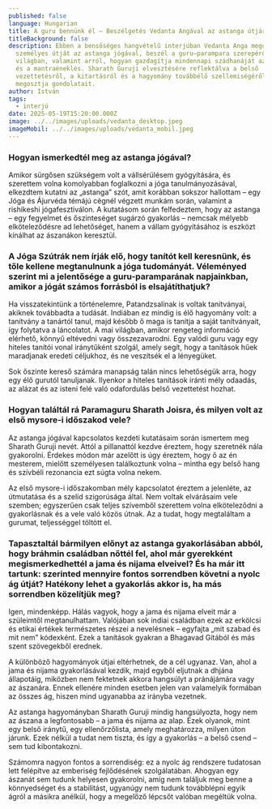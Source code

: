 ```yaml
---
published: false
language: Hungarian
title: A guru bennünk él – Beszélgetés Vedanta Angával az astanga útjáról
titleBackground: false
description: Ebben a bensőséges hangvételű interjúban Vedanta Anga megosztja
  személyes útját az astanga jógával, beszél a guru–parampara szerepéről a mai
  világban, valamint arról, hogyan gazdagítja mindennapi szádhanáját az ájurvéda
  és a mantraéneklés. Sharath Guruji elvesztésére reflektálva a belső
  vezettetésről, a kitartásról és a hagyomány továbbélő szellemiségéről is
  megosztja gondolatait.
author: István
tags:
  - interjú
date: 2025-05-19T15:20:00.000Z
image: ../../images/uploads/vedanta_desktop.jpeg
imageMobil: ../../images/uploads/vedanta_mobil.jpeg
---
```

### Hogyan ismerkedtél meg az astanga jógával?

Amikor sürgősen szükségem volt a vállsérülésem gyógyítására, és szerettem volna komolyabban foglalkozni a jóga tanulmányozásával, elkezdtem kutatni az „astanga” szót, amit korábban sokszor hallottam – egy Jóga és Ájurvéda témájú cégnél végzett munkám során, valamint a rishikeshi jógafesztiválon. A kutatásom során felfedeztem, hogy az astanga – egy fegyelmet és őszinteséget sugárzó gyakorlás – nemcsak mélyebb elköteleződésre ad lehetőséget, hanem a vállam gyógyításához is eszközt kínálhat az ászanákon keresztül.

### A Jóga Szútrák nem írják elő, hogy tanítót kell keresnünk, és tőle kellene megtanulnunk a jóga tudományát. Véleményed szerint mi a jelentősége a guru-paramparának napjainkban, amikor a jógát számos forrásból is elsajátíthatjuk?

Ha visszatekintünk a történelemre, Patandzsalinak is voltak tanítványai, akiknek továbbadta a tudását. Indiában ez mindig is élő hagyomány volt: a tanítvány a tanártól tanul, majd később ő maga is tanítja a saját tanítványait, így folytatva a láncolatot. A mai világban, amikor rengeteg információ elérhető, könnyű eltévedni vagy összezavarodni. Egy valódi guru vagy egy hiteles tanítói vonal iránytűként szolgál, amely segít, hogy a tanítások hűek maradjanak eredeti céljukhoz, és ne veszítsék el a lényegüket.

Sok őszinte kereső számára manapság talán nincs lehetőségük arra, hogy egy élő gurutól tanuljanak. Ilyenkor a hiteles tanítások iránti mély odaadás, az alázat és az isteni felé való odafordulás belső vezettetést hozhat.

### Hogyan találtál rá Paramaguru Sharath Joisra, és milyen volt az első mysore-i időszakod vele?

Az astanga jógával kapcsolatos kezdeti kutatásaim során ismertem meg Sharath Guruji nevét. Attól a pillanattól kezdve éreztem, hogy szeretnék nála gyakorolni. Érdekes módon már azelőtt is úgy éreztem, hogy ő az én mesterem, mielőtt személyesen találkoztunk volna – mintha egy belső hang és szívbéli rezonancia ezt súgta volna nekem.

Az első mysore-i időszakomban mély kapcsolatot éreztem a jelenléte, az útmutatása és a szelíd szigorúsága által. Nem voltak elvárásaim vele szemben; egyszerűen csak teljes szívemből szerettem volna elköteleződni a gyakorlásnak és a vele való közös útnak. Az a tudat, hogy megtaláltam a gurumat, teljességgel töltött el.

### Tapasztaltál bármilyen előnyt az astanga gyakorlásában abból, hogy bráhmin családban nőttél fel, ahol már gyerekként megismerkedhettél a jama és nijama elveivel? És ha már itt tartunk: szerinted mennyire fontos sorrendben követni a nyolc ág útját? Hatékony lehet a gyakorlás akkor is, ha más sorrendben közelítjük meg?

Igen, mindenképp. Hálás vagyok, hogy a jama és nijama elveit már a szüleimtől megtanulhattam. Valójában sok indiai családban ezek az erkölcsi és etikai értékek természetes részei a nevelésnek – egyfajta „mit szabad és mit nem” kódexként. Ezek a tanítások gyakran a Bhagavad Gítából és más szent szövegekből erednek.

A különböző hagyományok útjai eltérhetnek, de a cél ugyanaz. Van, ahol a jama és nijama gyakorlásával kezdik, majd egyből eljutnak a dhjána állapotáig, miközben nem fektetnek akkora hangsúlyt a pránájámára vagy az ászanára. Ennek ellenére minden esetben jelen van valamelyik formában az összes ág, hiszen mind ugyanabba az irányba vezetnek.

Az astanga hagyományban Sharath Guruji mindig hangsúlyozta, hogy nem az ászana a legfontosabb – a jama és nijama az alap. Ezek olyanok, mint egy belső iránytű, egy ellenőrzőlista, amely meghatározza, milyen úton járunk. Ezek nélkül a tudat nem tiszta, és így a gyakorlás – a belső csend – sem tud kibontakozni.

Számomra nagyon fontos a sorrendiség: ez a nyolc ág rendszere tudatosan lett felépítve az emberiség fejlődésének szolgálatában. Ahogyan egy ászanát sem tudunk helyesen gyakorolni, amíg nem találjuk meg benne a könnyedséget és a stabilitást, ugyanúgy nem tudunk továbblépni egyik ágról a másikra anélkül, hogy a megelőző lépcsőt valóban megéltük volna.
